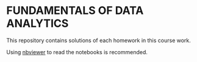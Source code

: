 # FUNDAMENTALS OF DATA ANALYTICS 
This repository contains solutions of each homework in this course work.

Using [nbviewer](https://nbviewer.jupyter.org/github/jwang0306/fundamentals-data-analytics/tree/master/) to read the notebooks is recommended.
